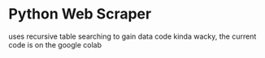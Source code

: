 ﻿# Python Web Scraper 
uses recursive table searching to gain data 
code kinda wacky, the current code is on the google colab
